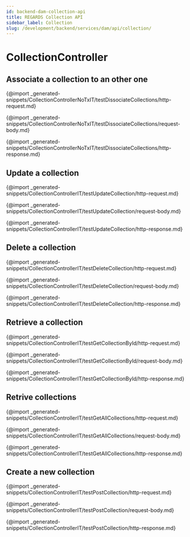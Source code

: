 ```yaml
---
id: backend-dam-collection-api
title: REGARDS Collection API
sidebar_label: Collection
slug: /development/backend/services/dam/api/collection/
---
```



# CollectionController

## Associate a collection to an other one

{@import _generated-snippets/CollectionControllerNoTxIT/testDissociateCollections/http-request.md}

{@import _generated-snippets/CollectionControllerNoTxIT/testDissociateCollections/request-body.md}

{@import _generated-snippets/CollectionControllerNoTxIT/testDissociateCollections/http-response.md}

## Update a collection

{@import _generated-snippets/CollectionControllerIT/testUpdateCollection/http-request.md}

{@import _generated-snippets/CollectionControllerIT/testUpdateCollection/request-body.md}

{@import _generated-snippets/CollectionControllerIT/testUpdateCollection/http-response.md}

## Delete a collection

{@import _generated-snippets/CollectionControllerIT/testDeleteCollection/http-request.md}

{@import _generated-snippets/CollectionControllerIT/testDeleteCollection/request-body.md}

{@import _generated-snippets/CollectionControllerIT/testDeleteCollection/http-response.md}

## Retrieve a collection

{@import _generated-snippets/CollectionControllerIT/testGetCollectionById/http-request.md}

{@import _generated-snippets/CollectionControllerIT/testGetCollectionById/request-body.md}

{@import _generated-snippets/CollectionControllerIT/testGetCollectionById/http-response.md}

## Retrive collections

{@import _generated-snippets/CollectionControllerIT/testGetAllCollections/http-request.md}

{@import _generated-snippets/CollectionControllerIT/testGetAllCollections/request-body.md}

{@import _generated-snippets/CollectionControllerIT/testGetAllCollections/http-response.md}

## Create a new collection

{@import _generated-snippets/CollectionControllerIT/testPostCollection/http-request.md}

{@import _generated-snippets/CollectionControllerIT/testPostCollection/request-body.md}

{@import _generated-snippets/CollectionControllerIT/testPostCollection/http-response.md}
